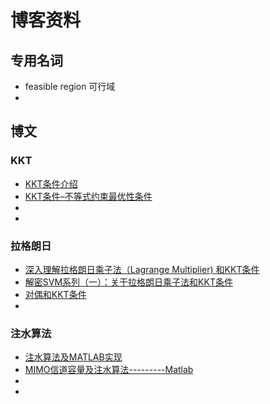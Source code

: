 # 博客资料

## 专用名词

- feasible region 可行域
- 

##  博文


### KKT

- [KKT条件介绍](http://blog.csdn.net/johnnyconstantine/article/details/46335763)
- [KKT条件–不等式约束最优性条件](http://www.xuebuyuan.com/2042663.html)
- []()
- []()

### 拉格朗日

- [深入理解拉格朗日乘子法（Lagrange Multiplier) 和KKT条件](http://blog.csdn.net/xianlingmao/article/details/7919597)
- [解密SVM系列（一）：关于拉格朗日乘子法和KKT条件](http://blog.csdn.net/on2way/article/details/47729419)
- [对偶和KKT条件](http://blog.csdn.net/timingspace/article/details/50966105)
- []()


### 注水算法

- [注水算法及MATLAB实现](http://blog.csdn.net/rai_code/article/details/77699541)
- [MIMO信道容量及注水算法---------Matlab](http://blog.csdn.net/rai_code/article/details/77699541)
- []()
- []()

